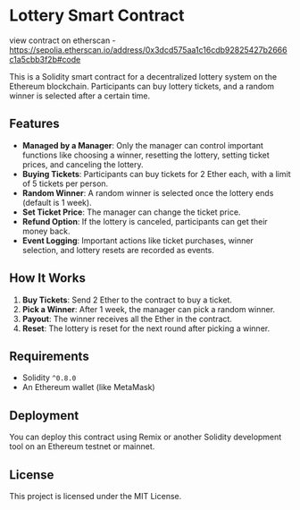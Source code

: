 # Lottery Smart Contract
view contract on etherscan - https://sepolia.etherscan.io/address/0x3dcd575aa1c16cdb92825427b2666c1a5cbb3f2b#code

This is a Solidity smart contract for a decentralized lottery system on the Ethereum blockchain. Participants can buy lottery tickets, and a random winner is selected after a certain time.

## Features

- **Managed by a Manager**: Only the manager can control important functions like choosing a winner, resetting the lottery, setting ticket prices, and canceling the lottery.
- **Buying Tickets**: Participants can buy tickets for 2 Ether each, with a limit of 5 tickets per person.
- **Random Winner**: A random winner is selected once the lottery ends (default is 1 week).
- **Set Ticket Price**: The manager can change the ticket price.
- **Refund Option**: If the lottery is canceled, participants can get their money back.
- **Event Logging**: Important actions like ticket purchases, winner selection, and lottery resets are recorded as events.

## How It Works

1. **Buy Tickets**: Send 2 Ether to the contract to buy a ticket.
2. **Pick a Winner**: After 1 week, the manager can pick a random winner.
3. **Payout**: The winner receives all the Ether in the contract.
4. **Reset**: The lottery is reset for the next round after picking a winner.

## Requirements

- Solidity `^0.8.0`
- An Ethereum wallet (like MetaMask)

## Deployment

You can deploy this contract using Remix or another Solidity development tool on an Ethereum testnet or mainnet.

## License

This project is licensed under the MIT License.
